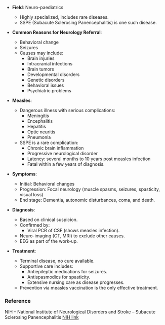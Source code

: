 - **Field**: Neuro-paediatrics
  - Highly specialized, includes rare diseases.
  - SSPE (Subacute Sclerosing Panencephalitis) is one such disease.

- **Common Reasons for Neurology Referral**:
  - Behavioral change
  - Seizures
  - Causes may include:
    - Brain injuries
    - Intracranial infections
    - Brain tumors
    - Developmental disorders
    - Genetic disorders
    - Behavioral issues
    - Psychiatric problems

- **Measles**: 
  - Dangerous illness with serious complications:
    - Meningitis
    - Encephalitis
    - Hepatitis
    - Optic neuritis
    - Pneumonia
  - SSPE is a rare complication:
    - Chronic brain inflammation
    - Progressive neurological disorder
    - Latency: several months to 10 years post measles infection
    - Fatal within a few years of diagnosis.

- **Symptoms**:
  - Initial: Behavioral changes
  - Progression: Focal neurology (muscle spasms, seizures, spasticity, visual loss)
  - End stage: Dementia, autonomic disturbances, coma, and death.

- **Diagnosis**:
  - Based on clinical suspicion.
  - Confirmed by:
    - Viral PCR of CSF (shows measles infection).
  - Neuro-imaging (CT, MRI) to exclude other causes.
  - EEG as part of the work-up.

- **Treatment**:
  - Terminal disease, no cure available.
  - Supportive care includes:
    - Antiepileptic medications for seizures.
    - Antispasmodics for spasticity.
    - Extensive nursing care as disease progresses.
  - Prevention via measles vaccination is the only effective treatment.

### **Reference**
NIH – National Institute of Neurological Disorders and Stroke – Subacute Sclerosing Panencephalitis [NIH link](https://www.ninds.nih.gov/Disorders/All-Disorders/Subacute-Sclerosing-Panencephalitis-Information-Page)